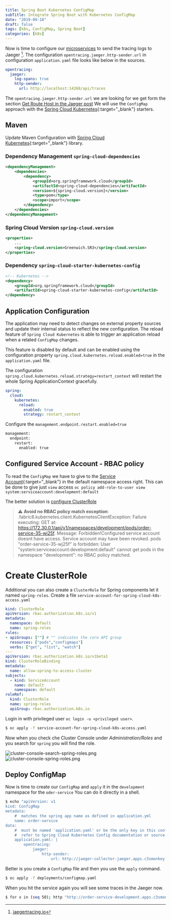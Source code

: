 ```yaml
---
title: Spring Boot Kubernetes ConfigMap
subTitle: Integrate Spring Boot with Kubernetes ConfigMap
date: "2019-09-18"
draft: false
tags: [k8s, ConfigMap, Spring Boot]
categories: [k8s]
---
```


Now is time to configure our [microservices](https://github.com/marzelwidmer/microservices-demo) to send the tracing 
logs to Jaeger [^Jaeger]. 
The configuration `opentracing.jaeger.http-sender.url` in configuration `application.yaml` file looks like below in the sources.
```yaml
opentracing:
  jaeger:
    log-spans: true
    http-sender:
      url: http://localhost:14268/api/traces
``` 

The `opentracing.jaeger.http-sender.url` we are looking for we get form the section [Get Route Host in the Jaeger post](http://blog.marcelwidmer.org/jaeger/#GetRouteHost)
We will use the `ConfigMap` approach with the [Spring Cloud Kubernetes](https://spring.io/projects/spring-cloud-kubernetes){:target="_blank"} starters.

## Maven <a name="MavenConfiguration"></a>
Update Maven Configuration with [Spring Cloud Kubernetes](https://cloud.spring.io/spring-cloud-static/spring-cloud-kubernetes/1.0.3.RELEASE/single/spring-cloud-kubernetes.html){:target="_blank"} library.
 
### Dependency Management `spring-cloud-dependencies`
```xml
<dependencyManagement>
    <dependencies>
        <dependency>
            <groupId>org.springframework.cloud</groupId>
            <artifactId>spring-cloud-dependencies</artifactId>
            <version>${spring-cloud.version}</version>
            <type>pom</type>
            <scope>import</scope>
        </dependency>
    </dependencies>
</dependencyManagement>
```

### Spring Cloud Version `spring-cloud.version` 
```xml
<properties>
    ...
    <spring-cloud.version>Greenwich.SR3</spring-cloud.version>
</properties>
```

### Dependency `spring-cloud-starter-kubernetes-config` 
```xml
<!-- Kubernetes -->
<dependency>
    <groupId>org.springframework.cloud</groupId>
    <artifactId>spring-cloud-starter-kubernetes-config</artifactId>
</dependency>
```

## Application Configuration 
The application may need to detect changes on external property sources and update their internal status to reflect the new configuration. 
The reload feature of `Spring Cloud Kubernetes` is able to trigger an application reload when a related `ConfigMap` changes.

This feature is disabled by default and can be enabled using the configuration property `spring.cloud.kubernetes.reload.enabled=true` 
 in the `application.yaml` file.

The configuration `spring.cloud.kubernetes.reload.strategy=restart_context` will restart the whole Spring ApplicationContext gracefully.
               
```yaml
spring:
  cloud:
    kubernetes:
      reload:
        enabled: true
        strategy: restart_context
```
Configure the `management.endpoint.restart.enabled=true`
```bash
management:
  endpoint:
    restart:
      enabled: true
```

## Configured Service Account - RBAC policy 
To read the `ConfigMap` we have to give to the [Service Account](https://cloud.spring.io/spring-cloud-static/spring-cloud-kubernetes/1.1.0.M2/reference/html/#_service_account){:target="_blank"}  in the default namespace access right. This can be done to give just 
`view` access `oc policy add-role-to-user view system:serviceaccount:development:default` 
 
The better solution is [configure ClusterRole](#ConfigureClusterRole) 

> ⚠️ **Avoid no RBAC policy match exception**:  
                                        .fabric8.kubernetes.client.KubernetesClientException: 
                                        Failure executing: GET at: https://172.30.0.1/api/v1/namespaces/development/pods/order-service-35-wj25f. 
                                            Message: Forbidden!Configured service account doesnt have access. 
                                            Service account may have been revoked. pods "order-service-35-wj25f" is 
                                                forbidden: User "system:serviceaccount:development:default" cannot get pods in the namespace "development": no RBAC policy matched.
                                         

# Create ClusterRole 
Additional you can also create a `ClusterRole` for Spring components let it named `spring-roles`.
Create a file `service-account-for-spring-cloud-k8s-access.yaml`
```yaml
kind: ClusterRole
apiVersion: rbac.authorization.k8s.io/v1
metadata:
  namespace: default
  name: spring-roles
rules:
- apiGroups: [""] # "" indicates the core API group
  resources: ["pods","configmaps"]
  verbs: ["get", "list", "watch"]
---
apiVersion: rbac.authorization.k8s.io/v1beta1
kind: ClusterRoleBinding
metadata:
  name: allow-spring-to-access-cluster
subjects:
  - kind: ServiceAccount
    name: default
    namespace: default
roleRef:
  kind: ClusterRole
  name: spring-roles
  apiGroup: rbac.authorization.k8s.io
```

Login in with privileged user `oc login -u <privileged user>`.
```bash
$ oc apply -f service-account-for-spring-cloud-k8s-access.yaml
```

Now when you check che Cluster Console under _Administration/Roles_ and you search for `spring` you will find the role. 

![cluster-console-search-spring-roles.png](/static/springboot-configmap/cluster-console-search-spring-roles.png)
![cluster-console-spring-roles.png](/static/springboot-configmap/cluster-console-spring-roles.png)


## Deploy ConfigMap
Now is time to create our `ConfigMap` and `apply` it in the `development` namespace for the `oder-service`
You can do it directly in a shell.
```bash
$ echo "apiVersion: v1
kind: ConfigMap
metadata:
    #  matches the spring app name as defined in application.yml
    name: order-service
data:
    #  must be named 'application.yaml' or be the only key in this config
    #  refer to Spring Cloud Kubernetes Config documentation or source code
    application.yaml: |
        opentracing:
            jaeger:
                http-sender:
                    url: http://jaeger-collector-jaeger.apps.c3smonkey.ch/api/traces" | oc apply -f -
```

Better is you create a `ConfigMap` file and then you use the `apply` command.  
```bash
$ oc apply -f deployments/configmap.yaml
```

When you hit the service again you will see some traces in the Jaeger now.
```bash
$ for x in (seq 50); http "http://order-service-development.apps.c3smonkey.ch/api/v1/orders/random"; end
```

[^Jaeger]: [jaegertracing.io](https://www.jaegertracing.io/)
